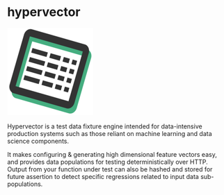 # hypervector

![hypie](./hypie.png)

Hypervector is a test data fixture engine intended for data-intensive production systems such as those reliant
on machine learning and data science components.

It makes configuring & generating high dimensional feature vectors easy, and provides data populations for testing
deterministically over HTTP. Output from your function under test can also be hashed and stored for future assertion to
detect specific regressions related to input data sub-populations.
